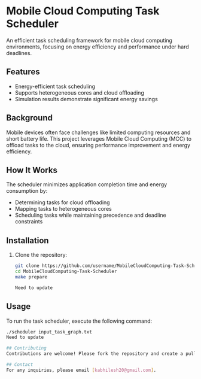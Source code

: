 # Mobile Cloud Computing Task Scheduler
An efficient task scheduling framework for mobile cloud computing environments, focusing on energy efficiency and performance under hard deadlines.

## Features
- Energy-efficient task scheduling
- Supports heterogeneous cores and cloud offloading
- Simulation results demonstrate significant energy savings

## Background
Mobile devices often face challenges like limited computing resources and short battery life. This project leverages Mobile Cloud Computing (MCC) to offload tasks to the cloud, ensuring performance improvement and energy efficiency.

## How It Works
The scheduler minimizes application completion time and energy consumption by:
- Determining tasks for cloud offloading
- Mapping tasks to heterogeneous cores
- Scheduling tasks while maintaining precedence and deadline constraints

## Installation
1. Clone the repository:
   ```bash
   git clone https://github.com/username/MobileCloudComputing-Task-Scheduler.git
   cd MobileCloudComputing-Task-Scheduler
   make prepare

   Need to update

## Usage
To run the task scheduler, execute the following command:
```bash
./scheduler input_task_graph.txt
Need to update

## Contributing
Contributions are welcome! Please fork the repository and create a pull request.

## Contact
For any inquiries, please email [kabhilesh20@gmail.com].




